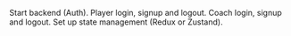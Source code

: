 Start backend (Auth).
Player login, signup and logout.
Coach login, signup and logout.
Set up state management (Redux or Zustand).
